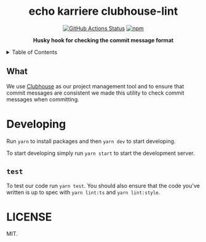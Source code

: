 <h1 align="center">echo karriere clubhouse-lint</h1>

<p align="center">
   <a href="https://github.com/echo-karriere/clubhouse-lint/actions"><img alt="GitHub Actions Status" src="https://github.com/echo-karriere/clubhouse-lint/workflows/pipeline/badge.svg" /></a>
   <a href="https://www.npmjs.com/package/@echo-karriere/clubhouse-lint"><img alt="npm" src="https://img.shields.io/npm/v/@echo-karriere/clubhouse-lint" /></a>
   <br />
</p>

<p align="center">
   <strong>Husky hook for checking the commit message format</strong>
</p>

<details>
<summary>Table of Contents</summary>
<br />

<!-- markdown-toc start - Don't edit this section. Run M-x markdown-toc-refresh-toc -->

**Table of Contents**

- [Developing](#developing)
  - [`test`](#test)
- [LICENSE](#license)

<!-- markdown-toc end -->

</details>

## What

We use [Clubhouse](https://clubhouse.io/) as our project management tool and to
ensure that commit messages are consistent we made this utility to check commit
messages when committing.

# Developing

Run `yarn` to install packages and then `yarn dev` to start developing.

To start developing simply run `yarn start` to start the development server.

## `test`

To test our code run `yarn test`. You should also ensure that the code you've
written is up to spec with `yarn lint:ts` and `yarn lint:style`.

# LICENSE

MIT.
